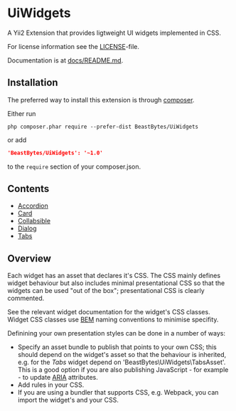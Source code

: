 # UiWidgets
A Yii2 Extension that provides ligtweight UI widgets implemented in CSS.

For license information see the [LICENSE](LICENSE.md)-file.

Documentation is at [docs/README.md](docs/README.md).

## Installation

The preferred way to install this extension is through [composer](http://getcomposer.org/download/).

Either run

```
php composer.phar require --prefer-dist BeastBytes/UiWidgets
```

or add

```json
'BeastBytes/UiWidgets': '~1.0'
```

to the `require` section of your composer.json.

## Contents

* [Accordion](accordion.md)
* [Card](card.md)
* [Collabsible](collapsible.md)
* [Dialog](dialg.md)
* [Tabs](tabs.md)

## Overview

Each widget has an asset that declares it's CSS. The CSS mainly defines widget behaviour but also includes minimal presentational CSS so that the widgets can be used "out of the box"; presentational CSS is clearly commented.

See the relevant widget documentation for the widget's CSS classes. Widget CSS classes use [BEM](http://getbem.com/) naming conventions to minimise specifity.

Definining your own presentation styles can be done in a number of ways:
* Specify an asset bundle to publish that points to your own CSS; this should depend on the widget's asset so that the behaviour is inherited, e.g. for the _Tabs_ widget depend on 'BeastBytes\UiWidgets\TabsAsset'. This is a good option if you are also publishing JavaScript - for example - to update [ARIA](https://www.w3.org/WAI/standards-guidelines/aria/) attributes.
* Add rules in your CSS.
* If you are using a bundler that supports CSS, e.g. Webpack, you can import the widget's and your CSS.

